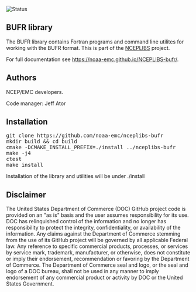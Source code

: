 ![Status](https://github.com/NOAA-EMC/NCEPLIBS-sp/workflows/Build%20and%20Test/badge.svg)

## BUFR library

The BUFR library contains Fortran programs and command line utilites
for working with the BUFR format. This is part of the
[NCEPLIBS](https://github.com/NOAA-EMC/NCEPLIBS) project.

For full documentation see https://noaa-emc.github.io/NCEPLIBS-bufr/.

## Authors

NCEP/EMC developers.

Code manager: Jeff Ator

## Installation

<pre>
git clone https://github.com/noaa-emc/nceplibs-bufr
mkdir build && cd build
cmake -DCMAKE_INSTALL_PREFIX=./install ../nceplibs-bufr
make -j4
ctest
make install
</pre>

Installation of the library and utilities will be under ./install

## Disclaimer

The United States Department of Commerce (DOC) GitHub project code is
provided on an "as is" basis and the user assumes responsibility for
its use. DOC has relinquished control of the information and no longer
has responsibility to protect the integrity, confidentiality, or
availability of the information. Any claims against the Department of
Commerce stemming from the use of its GitHub project will be governed
by all applicable Federal law. Any reference to specific commercial
products, processes, or services by service mark, trademark,
manufacturer, or otherwise, does not constitute or imply their
endorsement, recommendation or favoring by the Department of
Commerce. The Department of Commerce seal and logo, or the seal and
logo of a DOC bureau, shall not be used in any manner to imply
endorsement of any commercial product or activity by DOC or the United
States Government.


